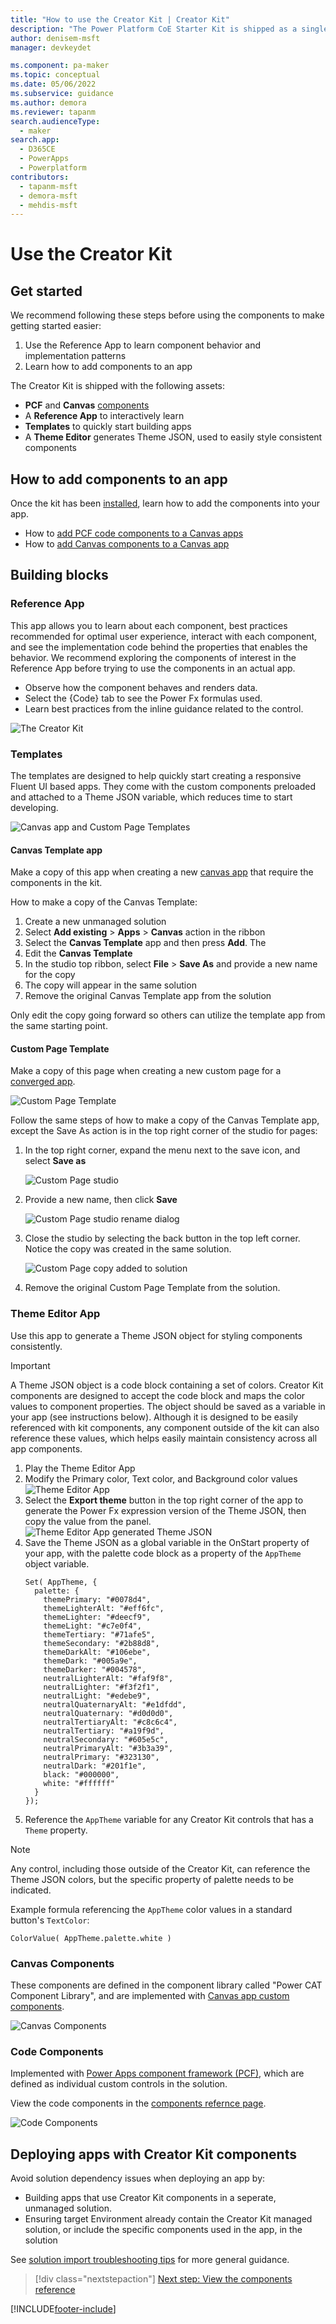 ```yaml
---
title: "How to use the Creator Kit | Creator Kit"
description: "The Power Platform CoE Starter Kit is shipped as a single self-contained solution. Learn about the building blocks  designed to help you create fluent UI based apps"
author: denisem-msft
manager: devkeydet

ms.component: pa-maker
ms.topic: conceptual
ms.date: 05/06/2022
ms.subservice: guidance
ms.author: demora
ms.reviewer: tapanm
search.audienceType: 
  - maker
search.app: 
  - D365CE
  - PowerApps
  - Powerplatform
contributors:
  - tapanm-msft
  - demora-msft
  - mehdis-msft
---
```

# Use the Creator Kit

## Get started
We recommend following these steps before using the components to make getting started easier:
1. Use the Reference App to learn component behavior and implementation patterns
1. Learn how to add components to an app

The Creator Kit is shipped with the following assets:
- **PCF** and **Canvas** [components](components.md)
- A **Reference App** to interactively learn
- **Templates** to quickly start building apps
- A **Theme Editor** generates Theme JSON, used to easily style consistent components

## How to add components to an app
Once the kit has been [installed](setup.md), learn how to add the components into your app.
- How to [add PCF code components to a Canvas apps](https://docs.microsoft.com/power-apps/developer/component-framework/component-framework-for-canvas-apps#add-components-to-a-canvas-app)
- How to [add Canvas components to a Canvas app](https://docs.microsoft.com/power-apps/maker/canvas-apps/component-library#import-from-a-component-library)

## Building blocks

### Reference App
This app allows you to learn about each component, best practices recommended for optimal user experience, interact with each component, and see the implementation code behind the properties that enables the behavior. We recommend exploring the components of interest in the Reference App before trying to use the components in an actual app.

- Observe how the component behaves and renders data.
- Select the {Code} tab to see the Power Fx formulas used.
- Learn best practices from the inline guidance related to the control.


 ![The Creator Kit](media/ReferenceApp.png "The Creator Kit")

### Templates
The templates are designed to help quickly start creating a responsive Fluent UI based apps. They come with the custom components preloaded and attached to a Theme JSON variable, which reduces time to start developing.

   ![Canvas app and Custom Page Templates](media/template-app.png "Canvas Template App")

#### Canvas Template app
Make a copy of this app when creating a new [canvas app](https://docs.microsoft.com/power-apps/maker/canvas-apps/getting-started) that require the components in the kit.


How to make a copy of the Canvas Template:
1. Create a new unmanaged solution
1. Select **Add existing** > **Apps** > **Canvas** action in the ribbon
1. Select the **Canvas Template** app and then press **Add**. The 
1. Edit the **Canvas Template**
1. In the studio top ribbon, select **File** > **Save As** and provide a new name for the copy
1. The copy will appear in the same solution
1. Remove the original Canvas Template app from the solution

Only edit the copy going forward so others can utilize the template app from the same starting point.

#### Custom Page Template
Make a copy of this page when creating a new custom page for a [converged app](https://docs.microsoft.com/power-apps/maker/model-driven-apps/model-app-page-overview).

   ![Custom Page Template](media/custom-page-studio.png "Custom Page Template")

Follow the same steps of how to make a copy of the Canvas Template app, except the Save As action is in the top right corner of the studio for pages:

1. In the top right corner, expand the menu next to the save icon, and select **Save as**

   ![Custom Page studio](media/custom-page-save.png "Custom Page studio save as menu")

1. Provide a new name, then click **Save**

   ![Custom Page studio rename dialog](media/custom-page-saveas.png "Custom Page studio rename dialog")

1. Close the studio by selecting the back button in the top left corner. Notice the copy was created in the same solution.
 
   ![Custom Page copy added to solution](media/custom-page-added.png "Custom Page copy added to solution")

1. Remove the original Custom Page Template from the solution.

### Theme Editor App
Use this app to generate a Theme JSON object for styling components consistently.

> [!IMPORTANT]
> A Theme JSON object is a code block containing a set of colors. Creator Kit components are designed to accept the code block and maps the color values to component properties. The object should be saved as a variable in your app (see instructions below). Although it is designed to be easily referenced with kit components, any component outside of the kit can also reference these values, which helps easily maintain consistency across all app components.

1. Play the Theme Editor App
1. Modify the Primary color, Text color, and Background color values
   ![Theme Editor App](media/theme-editor.png "Theme Editor App")
1. Select the **Export theme** button in the top right corner of the app to generate the Power Fx expression version of the Theme JSON, then copy the value from the panel.
    ![Theme Editor App generated Theme JSON](media/theme-editor-json.png "Theme Editor App generated Theme JSON")
1. Save the Theme JSON as a global variable in the OnStart property of your app, with the palette code block as a property of the `AppTheme` object variable.
    ```powerapps-dot
    Set( AppTheme, {
      palette: {
        themePrimary: "#0078d4",
        themeLighterAlt: "#eff6fc",
        themeLighter: "#deecf9",
        themeLight: "#c7e0f4",
        themeTertiary: "#71afe5",
        themeSecondary: "#2b88d8",
        themeDarkAlt: "#106ebe",
        themeDark: "#005a9e",
        themeDarker: "#004578",
        neutralLighterAlt: "#faf9f8",
        neutralLighter: "#f3f2f1",
        neutralLight: "#edebe9",
        neutralQuaternaryAlt: "#e1dfdd",
        neutralQuaternary: "#d0d0d0",
        neutralTertiaryAlt: "#c8c6c4",
        neutralTertiary: "#a19f9d",
        neutralSecondary: "#605e5c",
        neutralPrimaryAlt: "#3b3a39",
        neutralPrimary: "#323130",
        neutralDark: "#201f1e",
        black: "#000000",
        white: "#ffffff"
      }
    });
    ```
1. Reference the `AppTheme` variable for any Creator Kit controls that has a `Theme` property.

> [!NOTE] 
> Any control, including those outside of the Creator Kit, can reference the Theme JSON colors, but the specific property of palette needs to be indicated.

Example formula referencing the `AppTheme` color values in a standard button's `TextColor`:
```powerapps-dot
ColorValue( AppTheme.palette.white )
```

### Canvas Components
These components are defined in the component library called "Power CAT Component Library", and are implemented with [Canvas app custom components](https://docs.microsoft.com/power-apps/maker/canvas-apps/create-component).

   ![Canvas Components](media/canvascomponents.png "Canvas Components")

### Code Components
Implemented with [Power Apps component framework (PCF)](https://docs.microsoft.com/power-apps/developer/component-framework/custom-controls-overview), which are defined as individual custom controls in the solution.

View the code components in the [components refernce page](components.md).

   ![Code Components](media/pcfcomponents.png "Code Components")

## Deploying apps with Creator Kit components
Avoid solution dependency issues when deploying an app by:
- Building apps that use Creator Kit components in a seperate, unmanaged solution.
- Ensuring target Environment already contain the Creator Kit managed solution, or include the specific components used in the app, in the solution

See [solution import troubleshooting tips](https://docs.microsoft.com/troubleshoot/dynamics-365/sales/troubleshoot-solution-import-errors-in-dynamics-365) for more general guidance.

> [!div class="nextstepaction"]
> [Next step: View the components reference](components.md)

[!INCLUDE[footer-include](../../includes/footer-banner.md)]
